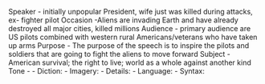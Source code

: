 Speaker - initially unpopular President, wife just was killed during attacks, ex- fighter pilot
Occasion -Aliens are invading Earth and have already destroyed all major cities, killed millions 
Audience - primary audience are US pilots combined with western rural Americans/veterans who have taken up arms
Purpose  - The purpose of the speech is to inspire the pilots and soldiers that are going to fight the aliens to move forward
Subject - American survival; the right to live; world as a whole against another kind
Tone - 
	- Diction: 
	- Imagery:
	- Details: 
	- Language:
	- Syntax:
